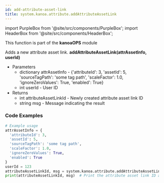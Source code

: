 ```yaml
---
id: add-attribute-asset-link
title: system.kanoa.attribute.addAttributeAssetLink
---
```


import PurpleBox from '@site/src/components/PurpleBox';
import HeaderBox from '@site/src/components/HeaderBox';

<PurpleBox>This function is part of the <b>kanoaOPS</b> module</PurpleBox>

<HeaderBox header="Description">
  Adds a new attribute asset link.
</HeaderBox>

<HeaderBox header="Syntax">
  <b>addAttributeAssetLink(attrAssetInfo, userId)</b>
  <ul>
    <li>Parameters
      <ul>
        <li>dictionary attrAssetInfo - &#123;'attributeId': 3, 'assetId': 5, 'sourceTagPath': 'some tag path', 'scaleFactor': 1.0, 'ignoreZeroValues': True, 'enabled': True}</li>
        <li>int userId - User ID</li>
      </ul>
    </li>
    <li>Returns
      <ul>
        <li>int attributeAssetLinkId - Newly created attribute asset link ID</li>
        <li>string msg - Message indicating the result</li>
      </ul>
    </li>
  </ul>
</HeaderBox>

### Code Examples

```python
# Example usage
attrAssetInfo = {
  'attributeId': 3,
  'assetId': 5,
  'sourceTagPath': 'some tag path',
  'scaleFactor': 1.0,
  'ignoreZeroValues': True,
  'enabled': True
}
userId = 123
attributeAssetLinkId, msg = system.kanoa.attribute.addAttributeAssetLink(attrAssetInfo, userId)
print(attributeAssetLinkId, msg)  # Print the attribute asset link ID and message

